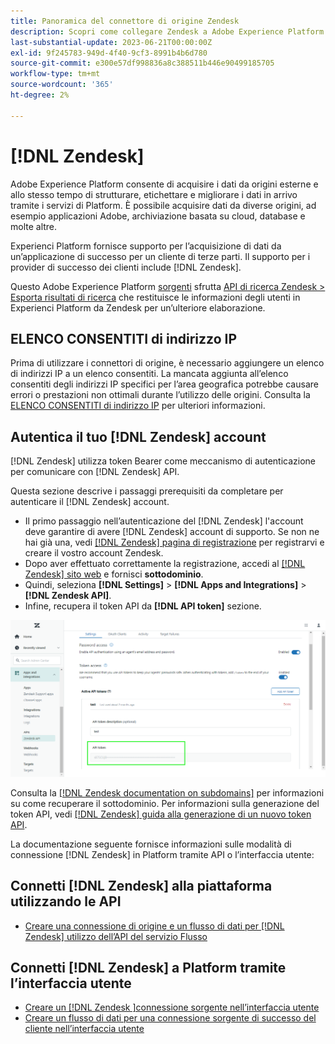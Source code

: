 ```yaml
---
title: Panoramica del connettore di origine Zendesk
description: Scopri come collegare Zendesk a Adobe Experience Platform utilizzando le API o l’interfaccia utente.
last-substantial-update: 2023-06-21T00:00:00Z
exl-id: 9f245783-949d-4f40-9cf3-8991b4b6d780
source-git-commit: e300e57df998836a8c388511b446e90499185705
workflow-type: tm+mt
source-wordcount: '365'
ht-degree: 2%

---
```


# [!DNL Zendesk]

Adobe Experience Platform consente di acquisire i dati da origini esterne e allo stesso tempo di strutturare, etichettare e migliorare i dati in arrivo tramite i servizi di Platform. È possibile acquisire dati da diverse origini, ad esempio applicazioni Adobe, archiviazione basata su cloud, database e molte altre.

Experienci Platform fornisce supporto per l’acquisizione di dati da un’applicazione di successo per un cliente di terze parti. Il supporto per i provider di successo dei clienti include [!DNL Zendesk].

Questo Adobe Experience Platform [sorgenti](https://experienceleague.adobe.com/docs/experience-platform/sources/home.html?lang=it) sfrutta [API di ricerca Zendesk > Esporta risultati di ricerca](https://developer.zendesk.com/api-reference/ticketing/ticket-management/search/#export-search-results) che restituisce le informazioni degli utenti in Experienci Platform da Zendesk per un’ulteriore elaborazione.

## ELENCO CONSENTITI di indirizzo IP

Prima di utilizzare i connettori di origine, è necessario aggiungere un elenco di indirizzi IP a un elenco consentiti. La mancata aggiunta all’elenco consentiti degli indirizzi IP specifici per l’area geografica potrebbe causare errori o prestazioni non ottimali durante l’utilizzo delle origini. Consulta la [ELENCO CONSENTITI di indirizzo IP](../../ip-address-allow-list.md) per ulteriori informazioni.

## Autentica il tuo [!DNL Zendesk] account

[!DNL Zendesk] utilizza token Bearer come meccanismo di autenticazione per comunicare con [!DNL Zendesk] API.

Questa sezione descrive i passaggi prerequisiti da completare per autenticare il [!DNL Zendesk] account.

* Il primo passaggio nell’autenticazione del [!DNL Zendesk] l&#39;account deve garantire di avere [!DNL Zendesk] account di supporto. Se non ne hai già una, vedi [[!DNL Zendesk] pagina di registrazione](https://www.zendesk.com/register/) per registrarvi e creare il vostro account Zendesk.
* Dopo aver effettuato correttamente la registrazione, accedi al [[!DNL Zendesk] sito web](https://www.zendesk.com/login/) e fornisci **sottodominio**.
* Quindi, seleziona **[!DNL Settings]** > **[!DNL Apps and Integrations]** > **[!DNL Zendesk API]**.
* Infine, recupera il token API da **[!DNL API token]** sezione.

![Token API Zendesk](../../images/tutorials/create/zendesk/zendesk-api-tokens.png)

Consulta la [[!DNL Zendesk documentation on subdomains]](<https://support.zendesk.com/hc/en-us/articles/4409381383578-Where-can-I-find-my-Zendesk-subdomain->) per informazioni su come recuperare il sottodominio. Per informazioni sulla generazione del token API, vedi [[!DNL Zendesk] guida alla generazione di un nuovo token API](<https://support.zendesk.com/hc/en-us/articles/4408889192858-Generating-a-new-API-token>).

La documentazione seguente fornisce informazioni sulle modalità di connessione [!DNL Zendesk] in Platform tramite API o l’interfaccia utente:

## Connetti [!DNL Zendesk] alla piattaforma utilizzando le API

* [Creare una connessione di origine e un flusso di dati per [!DNL Zendesk] utilizzo dell’API del servizio Flusso](../../tutorials/api/create/customer-success/zendesk.md)

## Connetti [!DNL Zendesk] a Platform tramite l’interfaccia utente

* [Creare un [!DNL Zendesk ]connessione sorgente nell’interfaccia utente](../../tutorials/ui/create/customer-success/zendesk.md)
* [Creare un flusso di dati per una connessione sorgente di successo del cliente nell’interfaccia utente](../../tutorials/ui/dataflow/customer-success.md)
